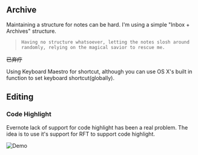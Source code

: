 ## Archive

Maintaining a structure for notes can be hard. I'm using a simple "Inbox + Archives" structure.

>     Having no structure whatsoever, letting the notes slosh around randomly, relying on the magical savior to rescue me.

~~已弃疗~~

Using Keyboard Maestro for shortcut, although you can use OS X's built in function to set keyboard shortcut(globally).

## Editing

### Code Highlight

Evernote lack of support for code highlight has been a real problem. The idea is to use it's support for RFT to support code highlight.

![Demo]()